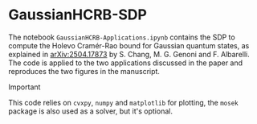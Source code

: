 # GaussianHCRB-SDP

The notebook `GaussianHCRB-Applications.ipynb` contains the SDP to compute the Holevo Cramér-Rao bound for Gaussian quantum states, as explained in [arXiv:2504.17873](https://arxiv.org/abs/2504.17873) by S. Chang, M. G. Genoni and F. Albarelli.
The code is applied to the two applications discussed in the paper and reproduces the two figures in the manuscript.

> [!IMPORTANT]  
> This code relies on `cvxpy`, `numpy` and `matplotlib` for plotting, the `mosek` package is also used as a solver, but it's optional.
